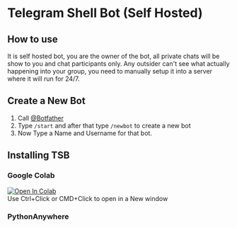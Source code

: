 # Telegram Shell Bot (Self Hosted)
## How to use
It is self hosted bot, you are the owner of the bot, all private chats will be show to you and chat participants only. Any outsider can't see what actually happening into your group, you need to manually setup it into a server where it will run for 24/7.
## Create a New Bot
1. Call [@Botfather](https://telegram.me/BotFather)
2. Type `/start` and after that type `/newbot` to create a new bot
3. Now Type a Name and Username for that bot.

## Installing TSB
### Google Colab
<a href="https://colab.research.google.com/github/BiltuDas1/telegram-shell-bot/blob/main/Bot.ipynb"><img src="https://colab.research.google.com/assets/colab-badge.svg" alt="Open In Colab"></a>  
Use Ctrl+Click or CMD+Click to open in a New window  

### PythonAnywhere
